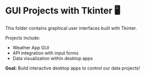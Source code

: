 # GUI Projects with Tkinter 🖥️

This folder contains graphical user interfaces built with Tkinter.

Projects include:
- Weather App GUI
- API integration with input forms
- Data visualization within desktop apps

**Goal:** Build interactive desktop apps to control our data projects!
